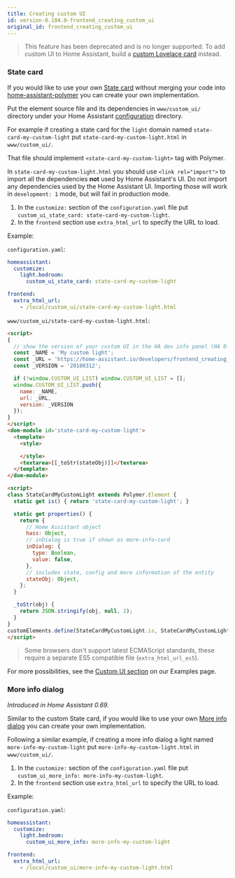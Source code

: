 ```yaml
---
title: Creating custom UI
id: version-0.104.0-frontend_creating_custom_ui
original_id: frontend_creating_custom_ui
---
```


> This feature has been deprecated and is no longer supported. To add custom UI to Home Assistant, build a [custom Lovelace card](lovelace_custom_card.md) instead.

### State card

If you would like to use your own [State card](frontend_add_card.md) without merging your code into [home-assistant-polymer](https://github.com/home-assistant/home-assistant-polymer/) you can create your own implementation.

Put the element source file and its dependencies in `www/custom_ui/` directory under your Home Assistant [configuration](https://www.home-assistant.io/docs/configuration/) directory.

For example if creating a state card for the `light` domain named `state-card-my-custom-light` put `state-card-my-custom-light.html` in `www/custom_ui/`.

That file should implement `<state-card-my-custom-light>` tag with Polymer.

In `state-card-my-custom-light.html` you should use `<link rel="import">` to import all the dependencies **not** used by Home Assistant's UI.
Do not import any dependencies used by the Home Assistant UI.
Importing those will work in `development: 1` mode, but will fail in production mode.

1. In the `customize:` section of the `configuration.yaml` file put `custom_ui_state_card: state-card-my-custom-light`.
2. In the `frontend` section use `extra_html_url` to specify the URL to load.

Example:

`configuration.yaml`:

```yaml
homeassistant:
  customize:
    light.bedroom:
      custom_ui_state_card: state-card-my-custom-light

frontend:
  extra_html_url:
    - /local/custom_ui/state-card-my-custom-light.html
```

`www/custom_ui/state-card-my-custom-light.html`:

```html
<script>
{
  // show the version of your custom UI in the HA dev info panel (HA 0.66.0+):
  const _NAME = 'My custom light';
  const _URL = 'https://home-assistant.io/developers/frontend_creating_custom_ui/';
  const _VERSION = '20180312';

  if (!window.CUSTOM_UI_LIST) window.CUSTOM_UI_LIST = [];
  window.CUSTOM_UI_LIST.push({
    name: _NAME,
    url: _URL,
    version: _VERSION
  });
}
</script>
<dom-module id='state-card-my-custom-light'>
  <template>
    <style>

    </style>
    <textarea>[[_toStr(stateObj)]]</textarea>
  </template>
</dom-module>

<script>
class StateCardMyCustomLight extends Polymer.Element {
  static get is() { return 'state-card-my-custom-light'; }

  static get properties() {
    return {
      // Home Assistant object
      hass: Object,
      // inDialog is true if shown as more-info-card
      inDialog: {
        type: Boolean,
        value: false,
      },
      // includes state, config and more information of the entity
      stateObj: Object,
    };
  }

  _toStr(obj) {
    return JSON.stringify(obj, null, 2);
  }
}
customElements.define(StateCardMyCustomLight.is, StateCardMyCustomLight);
</script>
```

> Some browsers don't support latest ECMAScript standards, these require a separate ES5 compatible file (`extra_html_url_es5`).

For more possibilities, see the [Custom UI section](https://www.home-assistant.io/cookbook/#user-interface) on our Examples page.

### More info dialog

_Introduced in Home Assistant 0.69._

Similar to the custom State card, if you would like to use your own [More info dialog](frontend_add_more_info.md) you can create your own implementation.

Following a similar example, if creating a more info dialog a light named `more-info-my-custom-light` put `more-info-my-custom-light.html` in `www/custom_ui/`.

1. In the `customize:` section of the `configuration.yaml` file put `custom_ui_more_info: more-info-my-custom-light`.
2. In the `frontend` section use `extra_html_url` to specify the URL to load.

Example:

`configuration.yaml`:

```yaml
homeassistant:
  customize:
    light.bedroom:
      custom_ui_more_info: more-info-my-custom-light

frontend:
  extra_html_url:
    - /local/custom_ui/more-info-my-custom-light.html
```
